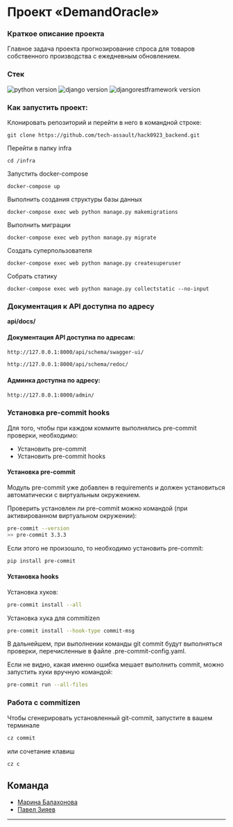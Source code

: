 # Проект «DemandOracle»


### Краткое описание проекта

Главное задача проекта прогнозирование спроса для товаров собственного производства с ежедневным обновлением.


### **Стек**

![python version](https://img.shields.io/badge/Python-3.10-green)
![django version](https://img.shields.io/badge/Django-4.1-green)
![djangorestframework version](https://img.shields.io/badge/DRF-3.14-green)


### Как запустить проект:

Клонировать репозиторий и перейти в него в командной строке:

```
git clone https://github.com/tech-assault/hack0923_backend.git
```

Перейти в папку infra
```
cd /infra
```

Запустить docker-compose

```
docker-compose up
```

Выполнить создания структуры базы данных

```
docker-compose exec web python manage.py makemigrations
```

Выполнить миграции

```
docker-compose exec web python manage.py migrate
```

Создать суперпользователя

```
docker-compose exec web python manage.py createsuperuser
```

Собрать статику

```
docker-compose exec web python manage.py collectstatic --no-input
```


### Документация к API доступна по адресу

**api/docs/**

#### Документация API доступна по адресам:
```sh
http://127.0.0.1:8000/api/schema/swagger-ui/
```
```sh
http://127.0.0.1:8000/api/schema/redoc/
```
#### Админка доступна по адресу:

```sh
http://127.0.0.1:8000/admin/
```

### Установка pre-commit hooks

Для того, чтобы при каждом коммите выполнялись pre-commit проверки, необходимо:
- Установить pre-commit
- Установить pre-commit hooks

#### Установка pre-commit
Модуль pre-commit уже добавлен в requirements и должен установиться автоматически с виртуальным окружением.

Проверить установлен ли pre-commit можно командой (при активированном виртуальном окружении):
```sh
pre-commit --version
>> pre-commit 3.3.3
```

Если этого не произошло, то необходимо установить pre-commit:
```sh
pip install pre-commit
```

#### Установка hooks
Установка хуков:
```sh
pre-commit install --all
```
Установка хука для commitizen
```sh
pre-commit install --hook-type commit-msg
```
В дальнейшем, при выполнении команды git commit будут выполняться проверки, перечисленные в файле .pre-commit-config.yaml.

Если не видно, какая именно ошибка мешает выполнить commit, можно запустить хуки вручную командой:
```sh
pre-commit run --all-files
```

### Работа с commitizen
Чтобы сгенерировать установленный git-commit, запустите в вашем терминале
```sh
cz commit
```
или сочетание клавиш
```sh
cz c
```

## Команда

- [Марина Балахонова](https://github.com/margoloko)
- [Павел Зияев](https://github.com/p0lzi)

___
